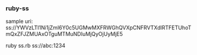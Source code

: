 ### ruby-ss

sample uri: ss://YWVzLTI1Ni1jZmI6Y0c5UGMwMXFRWGhQVXpCNFRVTXdlRTFETUhoTmQxZFJZMUAxOTguMTMuNDIuMjQyOjUyMjE5

ruby ss.rb ss://abc:1234
